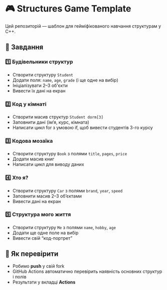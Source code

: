 # 🎮 Structures Game Template

Цей репозиторій — шаблон для гейміфікованого навчання структурам у C++.

## 📌 Завдання 

### 1️⃣ Будівельники структур
- Створити структуру `Student`
- Додати поля: `name`, `age`, `grade` (і ще одне на вибір)
- Ініціалізувати 2–3 об'єкти
- Вивести їх дані на екран

### 2️⃣ Код у кімнаті
- Створити масив структур `Student dorm[3]`
- Заповнити дані (ім’я, курс, кімната)
- Написати цикл for з умовою if, щоб вивести студентів 3-го курсу

### 3️⃣ Кодова мозаїка
- Створити структуру `Book` з полями `title`, `pages`, `price`
- Додати масив книг
- Написати цикл для виводу даних

### 4️⃣ Хто я?
- Створити структуру `Car` з полями `brand`, `year`, `speed`
- Заповнити масив 2–3 об’єктами
- Вивести дані на екран

### 5️⃣ Структура мого життя
- Створити структуру `Me` з полями `name`, `hobby`, `age`
- Додати ще одне поле на вибір
- Вивести свій “код-портрет”

## 📌 Як перевірити
- Робимо **push** у свій fork
- GitHub Actions автоматично перевірить наявність основних структур і полів
- Результати у вкладці **Actions**
